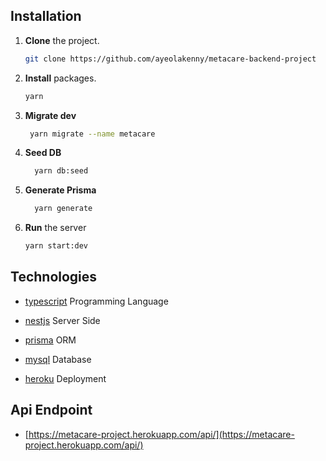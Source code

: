 ## Installation 

1. **Clone** the project. 

   ```bash
   git clone https://github.com/ayeolakenny/metacare-backend-project
   ```

2. **Install** packages. 

   ```bash
   yarn
   ```
3. **Migrate dev**

   ```bash
    yarn migrate --name metacare
   ```
   
4. **Seed DB**

   ```bash
     yarn db:seed
   ```
   
5. **Generate Prisma**

   ```bash
     yarn generate
   ```

6. **Run** the server

   ```bash
   yarn start:dev
   ```

## Technologies 
* [typescript](https://www.typescriptlang.org/) Programming Language

* [nestjs](https://nestjs.com/) Server Side

* [prisma](https://www.prisma.io/) ORM

* [mysql](https://www.mysql.com/) Database

* [heroku](https://www.heroku.com) Deployment

## Api Endpoint

* [https://metacare-project.herokuapp.com/api/](https://metacare-project.herokuapp.com/api/)
